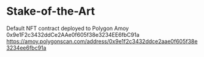 # Stake-of-the-Art

Default NFT contract deployed to Polygon Amoy
0x9e1F2c3432ddCe2AAe0f605f38e3234EE6fbC91a
https://amoy.polygonscan.com/address/0x9e1f2c3432ddce2aae0f605f38e3234ee6fbc91a